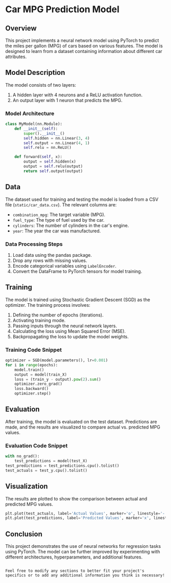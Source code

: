 # Car MPG Prediction Model

## Overview
This project implements a neural network model using PyTorch to predict the miles per gallon (MPG) of cars based on various features. The model is designed to learn from a dataset containing information about different car attributes.

## Model Description
The model consists of two layers:
1. A hidden layer with 4 neurons and a ReLU activation function.
2. An output layer with 1 neuron that predicts the MPG.

### Model Architecture
```python
class MyModel(nn.Module):
    def __init__(self):
        super().__init__()
        self.hidden = nn.Linear(3, 4)
        self.output = nn.Linear(4, 1)
        self.relu = nn.ReLU()

    def forward(self, x):
        output = self.hidden(x)
        output = self.relu(output)
        return self.output(output)
```

## Data
The dataset used for training and testing the model is loaded from a CSV file (`static/car_data.csv`). The relevant columns are:
- `combination_mpg`: The target variable (MPG).
- `fuel_type`: The type of fuel used by the car.
- `cylinders`: The number of cylinders in the car's engine.
- `year`: The year the car was manufactured.

### Data Processing Steps
1. Load data using the pandas package.
2. Drop any rows with missing values.
3. Encode categorical variables using `LabelEncoder`.
4. Convert the DataFrame to PyTorch tensors for model training.

## Training
The model is trained using Stochastic Gradient Descent (SGD) as the optimizer. The training process involves:
1. Defining the number of epochs (iterations).
2. Activating training mode.
3. Passing inputs through the neural network layers.
4. Calculating the loss using Mean Squared Error (MSE).
5. Backpropagating the loss to update the model weights.

### Training Code Snippet
```python
optimizer = SGD(model.parameters(), lr=0.001)
for i in range(epochs):
    model.train()
    output = model(train_X)
    loss = (train_y - output).pow(2).sum()
    optimizer.zero_grad()
    loss.backward()
    optimizer.step()
```

## Evaluation
After training, the model is evaluated on the test dataset. Predictions are made, and the results are visualized to compare actual vs. predicted MPG values.

### Evaluation Code Snippet
```python
with no_grad():
    test_predictions = model(test_X)
test_predictions = test_predictions.cpu().tolist()
test_actuals = test_y.cpu().tolist()
```

## Visualization
The results are plotted to show the comparison between actual and predicted MPG values.

```python
plt.plot(test_actuals, label='Actual Values', marker='o', linestyle='-', color='b')
plt.plot(test_predictions, label='Predicted Values', marker='x', linestyle='--', color='r')
```

## Conclusion
This project demonstrates the use of neural networks for regression tasks using PyTorch. The model can be further improved by experimenting with different architectures, hyperparameters, and additional features.
```

Feel free to modify any sections to better fit your project's specifics or to add any additional information you think is necessary!
